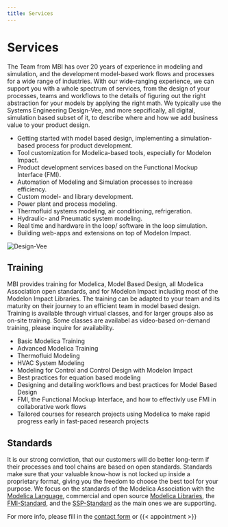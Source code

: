 ```yaml
---
title: Services
---
```


# Services

The Team from MBI has over 20 years of experience in modeling and simulation, and the development model-based work flows and processes for a wide range of industries. With our wide-ranging experience, we can support you with a whole spectrum of services, from the design of your processes, teams and workflows to the details of figuring out the right abstraction for your models by applying the right math. We typically use the Systems Engineering Design-Vee, and more sepcifically, all digital, simulation based subset of it, to describe where and how we add business value to your product design. 

 - Getting started with model based design, implementing a simulation-based process for product development.
 - Tool customization for Modelica-based tools, especially for Modelon Impact.
 - Product development services based on the Functional Mockup Interface (FMI).
 - Automation of Modeling and Simulation processes to increase efficiency.
 - Custom model- and library development.
 - Power plant and process modeling.
 - Thermofluid systems modeling, air conditioning, refrigeration.
 - Hydraulic- and Pneumatic system modeling.
 - Real time and hardware in the loop/ software in the loop simulation.
 - Building web-apps and extensions on top of Modelon Impact.

 ![Design-Vee](/images/DoubleVeeFrontpage.svg)
 
## Training

MBI provides training for Modelica, Model Based Design, all Modelica Association open standards, and for Modelon Impact including most of the Modelon Impact Libraries. The training can be adapted to your team and its maturity on their journey to an efficient team in model based design. Training is available through virtual classes, and for larger groups also as on-site training. Some classes are availabel as video-based on-demand training, please inquire for availability. 

 - Basic Modelica Training
 - Advanced Modelica Training
 - Thermofluid Modeling
 - HVAC System Modeling 
 - Modeling for Control and Control Design with Modelon Impact
 - Best practices for equation based modeling 
 - Designing and detailing workflows and best practices for Model Based Design
 - FMI, the Functional Mockup Interface, and how to effectivly use FMI in collaborative work flows 
 - Tailored courses for research projects using Modelica to make rapid progress early in fast-paced research projects


## Standards
It is our strong conviction, that our customers will do better long-term if their processes and tool chains are based on open standards. Standards make sure that your valuable know-how is not locked up inside a proprietary format, giving you the freedom to choose the best tool for your purpose. We focus on the standards of the Modelica Association with the [Modelica Language](https://modelica.org/language/), commercial and open source [Modelica Libraries](https://modelica.org/libraries/), the [FMI-Standard](https://fmi-standard.org/), and the [SSP-Standard](https://ssp-standard.org/) as the main ones we are supporting. 


For more info, please fill in the [contact form](/Company/) or {{< appointment >}}


<!--
 |     |     |     |
 | :-: | :-: | :-: | 
 | ![](/images/Modelica.svg) | ![](/images/FMI.svg) | ![](/images/SSP.svg) |
-->
